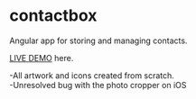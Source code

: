 # contactbox

Angular app for storing and managing contacts.

<a target="_blank" href="https://contactbox-f97ef.firebaseapp.com">LIVE DEMO</a> here.

-All artwork and icons created from scratch.  
-Unresolved bug with the photo cropper on iOS

